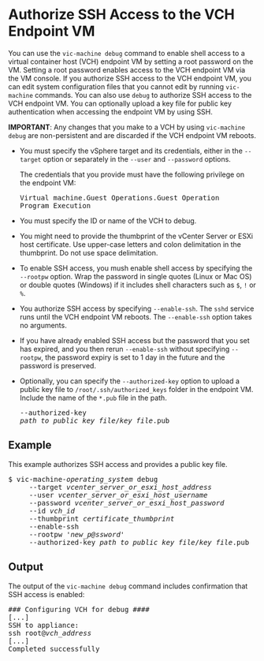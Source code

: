 # Authorize SSH Access to the VCH Endpoint VM #

You can use the `vic-machine debug` command to enable shell access to a virtual container host (VCH) endpoint VM by setting a root password on the VM. Setting a root password enables access to the VCH endpoint VM via the VM console. If you authorize SSH access to the VCH endpoint VM, you can edit system configuration files that you cannot edit by running `vic-machine` commands. You can also use `debug` to authorize SSH access to the VCH endpoint VM. You can optionally upload a key file for public key authentication when accessing the endpoint VM by using SSH. 

**IMPORTANT**: Any changes that you make to a VCH by using `vic-machine debug` are non-persistent and are discarded if the VCH endpoint VM reboots.

- You must specify the vSphere target and its credentials, either in the `--target` option or separately in the `--user` and `--password` options. 
      
  The credentials that you provide must have the following privilege on the endpoint VM:<pre>Virtual machine.Guest Operations.Guest Operation Program Execution</pre>
- You must specify the ID or name of the VCH to debug.
- You might need to provide the thumbprint of the vCenter Server or ESXi host certificate. Use upper-case letters and colon delimitation in the thumbprint. Do not use space delimitation.
- To enable SSH access, you mush enable shell access by specifying the `--rootpw` option. Wrap the password in single quotes (Linux or Mac OS) or double quotes (Windows) if it includes shell characters such as `$`, `!` or `%`.
- You authorize SSH access by specifying `--enable-ssh`. The `sshd` service runs until the VCH endpoint VM reboots. The `--enable-ssh` option takes no arguments. 
- If you have already enabled SSH access but the password that you set has expired, and you then rerun `--enable-ssh` without specifying `--rootpw`, the password expiry is set to 1 day in the future and the password is preserved.
- Optionally, you can specify the `--authorized-key` option to upload a public key file to `/root/.ssh/authorized_keys` folder in the endpoint VM. Include the name of the `*.pub` file in the path. <pre>--authorized-key <i>path_to_public_key_file</i>/<i>key_file</i>.pub</pre>


## Example ##

This example authorizes SSH access and provides a public key file.

<pre>$ vic-machine-<i>operating_system</i> debug
     --target <i>vcenter_server_or_esxi_host_address</i>
     --user <i>vcenter_server_or_esxi_host_username</i>
     --password <i>vcenter_server_or_esxi_host_password</i>
     --id <i>vch_id</i>
     --thumbprint <i>certificate_thumbprint</i>
     --enable-ssh
     --rootpw '<i>new_p@ssword</i>' 
     --authorized-key <i>path_to_public_key_file</i>/<i>key_file</i>.pub</pre>
  
## Output ##

The output of the `vic-machine debug` command includes confirmation that SSH access is enabled:

<pre>### Configuring VCH for debug ####
[...]
SSH to appliance:
ssh root@<i>vch_address</i>
[...]
Completed successfully</pre>   